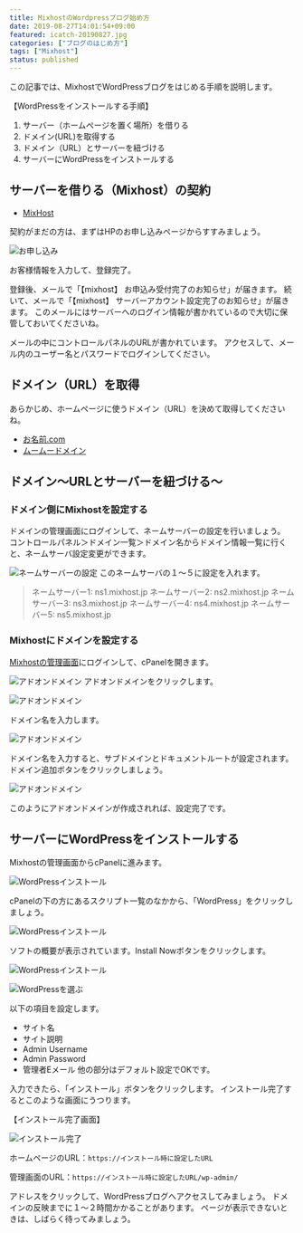 ```yaml
---
title: MixhostのWordpressブログ始め方
date: 2019-08-27T14:01:54+09:00
featured: icatch-20190827.jpg
categories: ["ブログのはじめ方"]
tags: ["Mixhost"]
status: published
---
```


この記事では、MixhostでWordPressブログをはじめる手順を説明します。

【WordPressをインストールする手順】

1. サーバー（ホームページを置く場所）を借りる
2. ドメイン(URL)を取得する
3. ドメイン（URL）とサーバーを紐づける
4. サーバーにWordPressをインストールする

## サーバーを借りる（Mixhost）の契約

* [MixHost](https://px.a8.net/svt/ejp?a8mat=2ZLES6+5IUSTU+3JTE+5YJRM)


契約がまだの方は、まずはHPのお申し込みページからすすみましょう。

![お申し込み](20190827_ss-03.jpg)

お客様情報を入力して、登録完了。

登録後、メールで「【mixhost】 お申込み受付完了のお知らせ」が届きます。
続いて、メールで「【mixhost】 サーバーアカウント設定完了のお知らせ」が届きます。 このメールにはサーバーへのログイン情報が書かれているので大切に保管しておいてくださいね。

メールの中にコントロールパネルのURLが書かれています。
アクセスして、メール内のユーザー名とパスワードでログインしてください。

## ドメイン（URL）を取得

あらかじめ、ホームページに使うドメイン（URL）を決めて取得してくださいね。

* [お名前.com](https://px.a8.net/svt/ejp?a8mat=2ZCY80+D1R12Q+50+2HHVNM)
* [ムームードメイン](https://px.a8.net/svt/ejp?a8mat=2ZTSGZ+DJM182+348+1BNBJM)


## ドメイン〜URLとサーバーを紐づける〜

### ドメイン側にMixhostを設定する

ドメインの管理画面にログインして、ネームサーバーの設定を行いましょう。 コントロールパネル＞ドメイン一覧＞ドメイン名からドメイン情報一覧に行くと、ネームサーバ設定変更ができます。

![ネームサーバーの設定](ss_get_domain_07.jpg) このネームサーバの１〜５に設定を入れます。

> ネームサーバー1: ns1.mixhost.jp
> ネームサーバー2: ns2.mixhost.jp
> ネームサーバー3: ns3.mixhost.jp
> ネームサーバー4: ns4.mixhost.jp
> ネームサーバー5: ns5.mixhost.jp


### Mixhostにドメインを設定する

[Mixhostの管理画面](https://accounts.mixhost.jp/clientarea.php)にログインして、cPanelを開きます。


![アドオンドメイン](WP_1105_2_11.jpg)
アドオンドメインをクリックします。

![アドオンドメイン](WP_1105_2_12.jpg)

ドメイン名を入力します。

![アドオンドメイン](WP_1105_2_13.jpg)

ドメイン名を入力すると、サブドメインとドキュメントルートが設定されます。ドメイン追加ボタンをクリックしましょう。

![アドオンドメイン](WP_1105_2_14.jpg)

このようにアドオンドメインが作成されれば、設定完了です。

## サーバーにWordPressをインストールする

Mixhostの管理画面からcPanelに進みます。

![WordPressインストール](WP_1105_2_15.jpg)

cPanelの下の方にあるスクリプト一覧のなかから、「WordPress」をクリックしましょう。

![WordPressインストール](WP_1105_2_16.jpg)

ソフトの概要が表示されています。Install Nowボタンをクリックします。

![WordPressインストール](WP_1105_2_17.jpg)


![WordPressを選ぶ](WP_1105_2_18.jpg)

以下の項目を設定します。
* サイト名
* サイト説明
* Admin Username
* Admin Password
* 管理者Eメール
他の部分はデフォルト設定でOKです。

入力できたら、「インストール」ボタンをクリックします。 インストール完了するとこのような画面にうつります。

【インストール完了画面】

![インストール完了](WP_1105_2_19.jpg)

ホームページのURL：`https://インストール時に設定したURL`

管理画面のURL：`https://インストール時に設定したURL/wp-admin/`

アドレスをクリックして、WordPressブログへアクセスしてみましょう。 ドメインの反映までに１〜２時間かかることがあります。 ページが表示できないときは、しばらく待ってみましょう。
